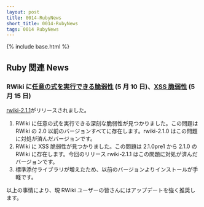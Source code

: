 ```yaml
---
layout: post
title: 0014-RubyNews
short_title: 0014-RubyNews
tags: 0014 RubyNews
---
```

{% include base.html %}


## Ruby 関連 News

### RWiki に[任意の式を実行できる脆弱性](http://blade.nagaokaut.ac.jp/cgi-bin/scat.rb/ruby/ruby-list/42213) (5 月 10 日)、[XSS 脆弱性](http://blade.nagaokaut.ac.jp/cgi-bin/scat.rb/ruby/ruby-list/42218) (5 月 15 日)

[rwiki-2.1.1](http://www2a.biglobe.ne.jp/%7Eseki/ruby/rwiki-2.1.1.tar.gz)がリリースされました。

1. RWiki に任意の式を実行できる深刻な脆弱性が見つかりました。この問題は RWiki の 2.0 以前のバージョンすべてに存在します。rwiki-2.1.0 はこの問題に対処が済んだバージョンです。
1. RWiki に XSS 脆弱性が見つかりました。この問題は 2.1.0pre1 から 2.1.0 の RWiki に存在します。今回のリリース rwiki-2.1.1 はこの問題に対処が済んだバージョンです。
1. 標準添付ライブラリが増えたため、以前のバージョンよりインストールが手軽です。


以上の事情により、現 RWiki ユーザーの皆さんにはアップデートを強く推奨します。


